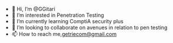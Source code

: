 - 👋 Hi, I’m @GGitari
- 👀 I’m interested in Penetration Testing
- 🌱 I’m currently learning ComptiA security plus
- 💞️ I’m looking to collaborate on avenues in relation to pen testing 
- 📫 How to reach me,getriecom@gmail.com

<!---
GGitari/GGitari is a ✨ special ✨ repository because its `README.md` (this file) appears on your GitHub profile.
You can click the Preview link to take a look at your changes.
--->
